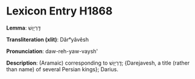 # Lexicon Entry H1868

**Lemma**: דָּֽרְיָוֵשׁ

**Transliteration (xlit)**: Dârᵉyâvêsh

**Pronunciation**: daw-reh-yaw-vaysh'

**Description**:
(Aramaic) corresponding to דָּֽרְיָוֵשׁ; {Darejavesh, a title (rather than name) of several Persian kings}; Darius.
